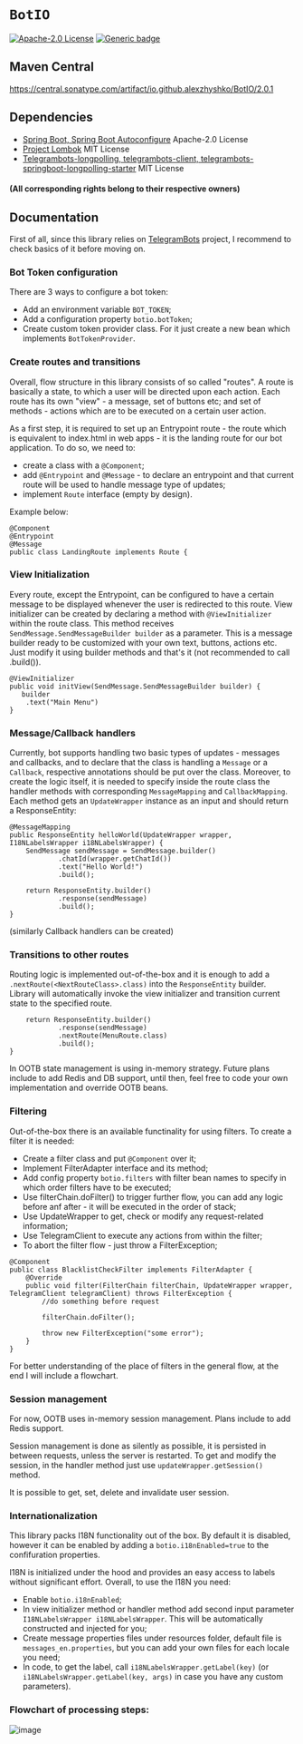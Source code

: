 # `BotIO`
[![Apache-2.0 License](https://img.shields.io/badge/License-Apache_2.0-Blue.svg)](LICENSE)
[![Generic badge](https://img.shields.io/badge/Build-Passing-Green.svg)](https://central.sonatype.com/artifact/io.github.alexzhyshko/BotIO/2.0.1)

## Maven Central
https://central.sonatype.com/artifact/io.github.alexzhyshko/BotIO/2.0.1

## Dependencies

* [Spring Boot, Spring Boot Autoconfigure](https://github.com/spring-projects/spring-boot) Apache-2.0 License
* [Project Lombok](https://projectlombok.org/) MIT License
* [Telegrambots-longpolling, telegrambots-client, telegrambots-springboot-longpolling-starter](https://github.com/rubenlagus/TelegramBots) MIT License
#### (All corresponding rights belong to their respective owners)

## Documentation

First of all, since this library relies on [TelegramBots](https://github.com/rubenlagus/TelegramBots) project, I recommend to check basics of it before moving on.


### Bot Token configuration

There are 3 ways to configure a bot token:
* Add an environment variable `BOT_TOKEN`;
* Add a configuration property `botio.botToken`;
* Create custom token provider class. For it just create a new bean which implements `BotTokenProvider`.

### Create routes and transitions

Overall, flow structure in this library consists of so called "routes". A route is basically a state, to which a user will be directed upon each action.
Each route has its own "view" - a message, set of buttons etc; and set of methods - actions which are to be executed on a certain user action.

As a first step, it is required to set up an Entrypoint route - the route which is equivalent to index.html in web apps - it is the landing route for our bot application.
To do so, we need to:
* create a class with a `@Component`;
* add `@Entrypoint` and `@Message` - to declare an entrypoint and that current route will be used to handle message type of updates;
* implement `Route` interface (empty by design).

Example below:

```
@Component
@Entrypoint
@Message
public class LandingRoute implements Route {
```

### View Initialization

Every route, except the Entrypoint, can be configured to have a certain message to be displayed whenever the user is redirected to this route.
View initializer can be created by declaring a method with `@ViewInitializer` within the route class. This method receives `SendMessage.SendMessageBuilder builder` as a parameter.
This is a message builder ready to be customized with your own text, buttons, actions etc. Just modify it using builder methods and that's it (not recommended to call .build()).

```
@ViewInitializer
public void initView(SendMessage.SendMessageBuilder builder) {
   builder
    .text("Main Menu")
}
```

### Message/Callback handlers

Currently, bot supports handling two basic types of updates - messages and callbacks, and to declare that the class is handling a `Message` or a `Callback`, respective annotations should be put over the class.
Moreover, to create the logic itself, it is needed to specify inside the route class the handler methods with corresponding `MessageMapping` and `CallbackMapping`. Each method gets an `UpdateWrapper` instance as an input and should return a ResponseEntity:

```
@MessageMapping
public ResponseEntity helloWorld(UpdateWrapper wrapper, I18NLabelsWrapper i18NLabelsWrapper) {
    SendMessage sendMessage = SendMessage.builder()
            .chatId(wrapper.getChatId())
            .text("Hello World!")
            .build();
						
    return ResponseEntity.builder()
            .response(sendMessage)
            .build();
}
```
(similarly Callback handlers can be created)

### Transitions to other routes

Routing logic is implemented out-of-the-box and it is enough to add a `.nextRoute(<NextRouteClass>.class)` into the `ResponseEntity` builder.
Library will automatically invoke the view initializer and transition current state to the specified route.


```
    return ResponseEntity.builder()
            .response(sendMessage)
            .nextRoute(MenuRoute.class)
            .build();
}
```

In OOTB state management is using in-memory strategy. Future plans include to add Redis and DB support, until then, feel free to code your own implementation and override OOTB beans.

### Filtering

Out-of-the-box there is an available functinality for using filters.
To create a filter it is needed:
* Create a filter class and put `@Component` over it;
* Implement FilterAdapter interface and its method;
* Add config property `botio.filters` with filter bean names to specify in which order filters have to be executed;
* Use filterChain.doFilter() to trigger further flow, you can add any logic before anf after - it will be executed in the order of stack;
* Use UpdateWrapper to get, check or modify any request-related information;
* Use TelegramClient to execute any actions from within the filter;
* To abort the filter flow - just throw a FilterException;

```
@Component
public class BlacklistCheckFilter implements FilterAdapter {
    @Override
    public void filter(FilterChain filterChain, UpdateWrapper wrapper, TelegramClient telegramClient) throws FilterException {
        //do something before request

        filterChain.doFilter();

        throw new FilterException("some error");
    }
}
```

For better understanding of the place of filters in the general flow, at the end I will include a flowchart.

### Session management

For now, OOTB uses in-memory session management. Plans include to add Redis support.

Session management is done as silently as possible, it is persisted in between requests, unless the server is restarted.
To get and modify the session, in the handler method just use `updateWrapper.getSession()` method.

It is possible to get, set, delete and invalidate user session.

### Internationalization

This library packs I18N functionality out of the box. By default it is disabled, however it can be enabled by adding a `botio.i18nEnabled=true` to the confifuration properties.

I18N is initialized under the hood and provides an easy access to labels without significant effort.
Overall, to use the I18N you need:
* Enable `botio.i18nEnabled`;
* In view initializer method or handler method add second input parameter `I18NLabelsWrapper i18NLabelsWrapper`. This will be automatically constructed and injected for you;
* Create message properties files under resources folder, default file is `messages_en.properties`, but you can add your own files for each locale you need;
* In code, to get the label, call `i18NLabelsWrapper.getLabel(key)` (or `i18NLabelsWrapper.getLabel(key, args)` in case you have any custom parameters).

### Flowchart of processing steps:
![image](https://github.com/user-attachments/assets/2a251dae-ddbd-471e-be46-82aa7e397368)


